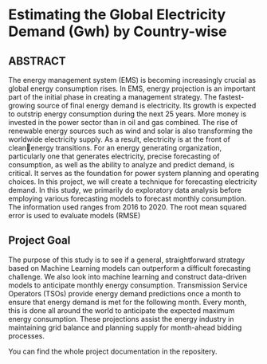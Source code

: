 # Estimating the Global Electricity Demand (Gwh) by Country-wise

## ABSTRACT
The energy management system (EMS) is becoming increasingly 
crucial as global energy consumption rises. In EMS, energy projection is an 
important part of the initial phase in creating a management strategy.
The fastest-growing source of final energy demand is electricity. Its 
growth is expected to outstrip energy consumption during the next 25 years. 
More money is invested in the power sector than in oil and gas combined. The 
rise of renewable energy sources such as wind and solar is also transforming 
the worldwide electricity supply. As a result, electricity is at the front of cleanenergy transitions.
For an energy generating organization, particularly one that generates 
electricity, precise forecasting of consumption, as well as the ability to analyze 
and predict demand, is critical. It serves as the foundation for power system 
planning and operating choices.
In this project, we will create a technique for forecasting electricity 
demand. In this study, we primarily do exploratory data analysis before 
employing various forecasting models to forecast monthly consumption.
The information used ranges from 2016 to 2020. The root mean 
squared error is used to evaluate models (RMSE)

## Project Goal
The purpose of this study is to see if a general, straightforward strategy based 
on Machine Learning models can outperform a difficult forecasting challenge. 
We also look into machine learning and construct data-driven models to 
anticipate monthly energy consumption.
Transmission Service Operators (TSOs) provide energy demand predictions 
once a month to ensure that energy demand is met for the following month. 
Every month, this is done all around the world to anticipate the expected 
maximum energy consumption. These projections assist the energy industry 
in maintaining grid balance and planning supply for month-ahead bidding 
processes.

You can find the whole project documentation in the repositery.
